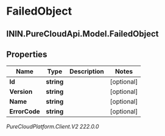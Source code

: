 # FailedObject

## ININ.PureCloudApi.Model.FailedObject

## Properties

|Name | Type | Description | Notes|
|------------ | ------------- | ------------- | -------------|
| **Id** | **string** |  | [optional] |
| **Version** | **string** |  | [optional] |
| **Name** | **string** |  | [optional] |
| **ErrorCode** | **string** |  | [optional] |



_PureCloudPlatform.Client.V2 222.0.0_
